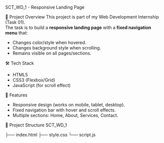 SCT_WD_1 - Responsive Landing Page

📌 Project Overview
This project is part of my Web Development Internship (Task 01).  
The task is to build a **responsive landing page** with a **fixed navigation menu** that:
- Changes color/style when hovered.
- Changes background style when scrolling.
- Remains visible on all pages/sections.

🛠️ Tech Stack
- HTML5
- CSS3 (Flexbox/Grid)
- JavaScript (for scroll effect)

🚀 Features
- Responsive design (works on mobile, tablet, desktop).
- Fixed navigation bar with hover and scroll effects.
- Multiple sections: Home, About, Services, Contact.

📂 Project Structure
SCT_WD_1

├── index.html
├── style.css
└── script.js
